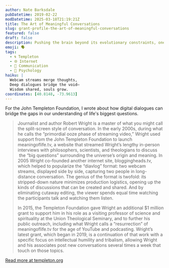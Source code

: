 ```yaml
---
author: Nate Barksdale
pubDatetime: 2019-02-22
modDatetime: 2025-03-18T21:19:21Z
title: The Art of Meaningful Conversations
slug: grant-profile-the-art-of-meaningful-conversations
featured: false
draft: false
description: Pushing the brain beyond its evolutionary constraints, one conversation at a time.
emoji: 🗣️
tags:
  - 🌀 Templeton
  - 🌐 Internet
  - 💬 Communication
  - 🧠 Psychology
haiku: |
  Webcam streams merge thoughts,  
  Deep dialogues bridge the void—  
  Wisdom shared, souls grow.
coordinates: [40.8148, -73.9613]
---
```


For the John Templeton Foundation, I wrote about how digital dialogues can bridge the gaps in our understanding of life's biggest questions.

> Journalist and author Robert Wright is a master of what you might call the split-screen style of conversation. In the early 2000s, during what he calls the “primordial ooze phase of streaming video,” Wright used support from the John Templeton Foundation to launch meaningoflife.tv, a website that streamed Wright’s lengthy in-person interviews with philosophers, scientists, and theologians to discuss  the “big questions” surrounding the universe’s origin and meaning. In 2005 Wright co-founded another internet site, bloggingheads.tv, which helped to popularize the “diavlog” format: two webcam streams, displayed side by side, capturing two people in long-distance conversation. The genius of the format is twofold: its stripped-down nature minimizes production logistics, opening up the kinds of discussions that can be created and shared. And by eliminating cutaway editing, the viewer spends equal time watching the participants talk and watching them listen.
>
> In 2015, the Templeton Foundation gave Wright an additional $1 million grant to support him in his role as a visiting professor of science and spirituality at the Union Theological Seminary, and to further his public outreach, including what Wright calls a “resurrection” of meaningoflife.tv for the age of YouTube and podcasting. Wright’s latest grant, which began in 2019, is a continuation of that work with a specific focus on intellectual humility and tribalism, allowing Wright and his associates post new conversations several times a week that touch on those topics.

[Read more at templeton.org](https://www.templeton.org/grant/project-to-foster-intellectual-humility-and-counter-the-psychology-of-tribalism)
